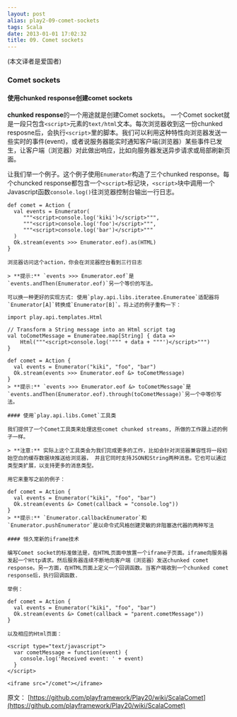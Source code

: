 ```yaml
---
layout: post
alias: play2-09-comet-sockets
tags: Scala
date: 2013-01-01 17:02:32
title: 09. Comet sockets
---
```


(本文译者是爱国者)

### Comet sockets

#### 使用chunked response创建comet sockets

**chunked response**的一个用途就是创建Comet sockets。 一个Comet socket就是一段只包含`<script>`元素的`text/html`文本。每次浏览器收到这一份chunked resposne后，会执行`<script>`里的脚本。我们可以利用这种特性向浏览器发送一些实时的事件(event)，或者说服务器能实时通知客户端(浏览器）某些事件已发生，让客户端（浏览器）对此做出响应，比如向服务器发送异步请求或局部刷新页面。

让我们举一个例子。这个例子使用`Enumerator`构造了三个chunked response。每个chuncked response都包含一个`<script>`标记块，`<script>`块中调用一个Javascript函数`console.log()`往浏览器控制台输出一行日志。

    def comet = Action {
      val events = Enumerator(
         """<script>console.log('kiki')</script>""",
         """<script>console.log('foo')</script>""",
         """<script>console.log('bar')</script>"""
      )
      Ok.stream(events >>> Enumerator.eof).as(HTML)
    }

    浏览器访问这个action，你会在浏览器控台看到三行日志

    > **提示:** `events >>> Enumerator.eof`是`events.andThen(Enumerator.eof)`另一个等价的写法。

    可以换一种更好的实现方式: 使用`play.api.libs.iteratee.Enumeratee`适配器将`Enumerator[A]`转换成`Enumerator[B]`。将上述的例子重构一下：

    import play.api.templates.Html

    // Transform a String message into an Html script tag
    val toCometMessage = Enumeratee.map[String] { data => 
        Html("""<script>console.log('""" + data + """')</script>""")
    }

    def comet = Action {
      val events = Enumerator("kiki", "foo", "bar")
      Ok.stream(events >>> Enumerator.eof &> toCometMessage)
    }
    > **提示:** `events >>> Enumerator.eof &> toCometMessage`是`events.andThen(Enumerator.eof).through(toCometMessage)`另一个中等价写法。

    #### 使用`play.api.libs.Comet`工具类

    我们提供了一个Comet工具类来处理这些comet chunked streams, 所做的工作跟上述的例子一样。

    > **注意:** 实际上这个工具类会为我们完成更多的工作，比如会针对浏览器兼容性将一段初始空白的缓存数据块推送给浏览器， 并且它同时支持JSON和String两种消息。它也可以通过类型类扩展，以支持更多的消息类型。

    用它来重写之前的例子：

    def comet = Action {
      val events = Enumerator("kiki", "foo", "bar")
      Ok.stream(events &> Comet(callback = "console.log"))
    }
    > **提示:** `Enumerator.callbackEnumerator`和`Enumerator.pushEnumerator`是以命令式风格创建灵敏的非阻塞迭代器的两种写法

    #### 恒久常新的iframe技术

    编写Comet socket的标准做法是，在HTML页面中放置一个iframe子页面。iframe向服务器发起一个Http请求。然后服务器连续不断地向客户端（浏览器）发送chunked comet response。另一方面，在HTML页面上定义一个回调函数。当客户端收到一个chunked comet response后，执行回调函数.

    举例：

    def comet = Action {
      val events = Enumerator("kiki", "foo", "bar")
      Ok.stream(events &> Comet(callback = "parent.cometMessage"))
    }

    以及相应的Html页面：

    <script type="text/javascript">
      var cometMessage = function(event) {
        console.log('Received event: ' + event)
      }
    </script>

    <iframe src="/comet"></iframe>

原文： [https://github.com/playframework/Play20/wiki/ScalaComet](https://github.com/playframework/Play20/wiki/ScalaComet)
